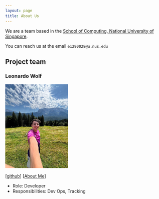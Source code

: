 ```yaml
---
layout: page
title: About Us
---
```


We are a team based in the [School of Computing, National University of Singapore](https://www.comp.nus.edu.sg).

You can reach us at the email `e1290028@u.nus.edu`

## Project team

### Leonardo Wolf

<img src="images/leowolf275.png" width="200px">

[[github](https://github.com/leowolf275)]
[[About Me](team/leowolf275.md)]

* Role: Developer 
* Responsibilities: Dev Ops, Tracking